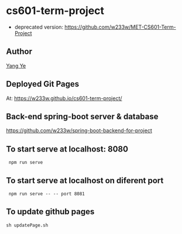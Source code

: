 # cs601-term-project
* deprecated version: https://github.com/w233w/MET-CS601-Term-Project

## Author
[Yang Ye](https://github.com/w233w)

## Deployed Git Pages
At: https://w233w.github.io/cs601-term-project/

## Back-end spring-boot server & database
https://github.com/w233w/spring-boot-backend-for-project

## To start serve at localhost: 8080
```console
 npm run serve
```

## To start serve at localhost on diferent port
```console
 npm run serve -- -- port 8081
```

## To update github pages
```console
sh updatePage.sh
```
